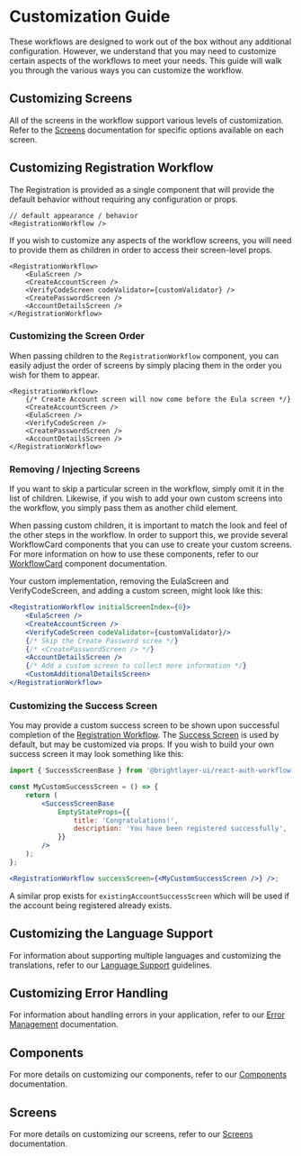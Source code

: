 # Customization Guide

These workflows are designed to work out of the box without any additional configuration. However, we understand that you may need to customize certain aspects of the workflows to meet your needs. This guide will walk you through the various ways you can customize the workflow.

## Customizing Screens

All of the screens in the workflow support various levels of customization. Refer to the [Screens](./screens/README.md) documentation for specific options available on each screen.

## Customizing Registration Workflow

The Registration is provided as a single component that will provide the default behavior without requiring any configuration or props.

```tsx
// default appearance / behavior
<RegistrationWorkflow />
```

If you wish to customize any aspects of the workflow screens, you will need to provide them as children in order to access their screen-level props.

```tsx
<RegistrationWorkflow>
    <EulaScreen />
    <CreateAccountScreen />
    <VerifyCodeScreen codeValidator={customValidator} />
    <CreatePasswordScreen />
    <AccountDetailsScreen />
</RegistrationWorkflow>
```

### Customizing the Screen Order

When passing children to the `RegistrationWorkflow` component, you can easily adjust the order of screens by simply placing them in the order you wish for them to appear.

```tsx
<RegistrationWorkflow>
    {/* Create Account screen will now come before the Eula screen */}
    <CreateAccountScreen />
    <EulaScreen />
    <VerifyCodeScreen />
    <CreatePasswordScreen />
    <AccountDetailsScreen />
</RegistrationWorkflow>
```

### Removing / Injecting Screens

If you want to skip a particular screen in the workflow, simply omit it in the list of children. Likewise, if you wish to add your own custom screens into the workflow, you simply pass them as another child element.

When passing custom children, it is important to match the look and feel of the other steps in the workflow. In order to support this, we provide several WorkflowCard components that you can use to create your custom screens. For more information on how to use these components, refer to our [WorkflowCard](./components/workflow-card.md) component documentation.

Your custom implementation, removing the EulaScreen and VerifyCodeScreen, and adding a custom screen, might look like this:

```jsx
<RegistrationWorkflow initialScreenIndex={0}>
    <EulaScreen />
    <CreateAccountScreen />
    <VerifyCodeScreen codeValidator={customValidator}/>
    {/* Skip the Create Password scree */}
    {/* <CreatePasswordScreen /> */}
    <AccountDetailsScreen />
    {/* Add a custom screen to collect more information */}
    <CustomAdditionalDetailsScreen>
</RegistrationWorkflow>
```

### Customizing the Success Screen

You may provide a custom success screen to be shown upon successful completion of the [Registration Workflow](./components/registration-workflow.md). The [Success Screen](./screens/success.md) is used by default, but may be customized via props. If you wish to build your own success screen it may look something like this:

```jsx
import { SuccessScreenBase } from '@brightlayer-ui/react-auth-workflow';

const MyCustomSuccessScreen = () => {
    return (
        <SuccessScreenBase
            EmptyStateProps={{
                title: 'Congratulations!',
                description: 'You have been registered successfully',
            }}
        />
    );
};

<RegistrationWorkflow successScreen={<MyCustomSuccessScreen />} />;
```

A similar prop exists for `existingAccountSuccessScreen` which will be used if the account being registered already exists.

## Customizing the Language Support

For information about supporting multiple languages and customizing the translations, refer to our [Language Support](./language-support.md) guidelines.

## Customizing Error Handling

For information about handling errors in your application, refer to our [Error Management](./error-management.md) documentation.

## Components

For more details on customizing our components, refer to our [Components](./components/README.md) documentation.

## Screens

For more details on customizing our screens, refer to our [Screens](./screens/README.md) documentation.
